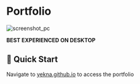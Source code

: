 # Portfolio

![screenshot_pc](https://yekna.github.io/screenshot_pc.png)

**BEST EXPERIENCED ON DESKTOP**

## 🚀 Quick Start

Navigate to [yekna.github.io](https://yekna.github.io) to access the portfolio